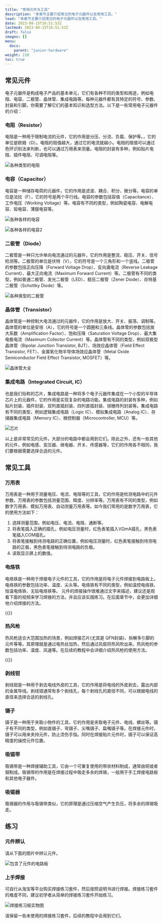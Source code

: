 ```yaml
---
title: "常用元件与工具"
description: "本章节主要介绍常见的电子元器件以及常用工具。"
lead: "本章节主要介绍常见的电子元器件以及常用工具。"
date: 2023-08-15T16:51:53Z
lastmod: 2023-08-15T16:51:53Z
draft: false
images: []
menu:
  docs:
    parent: "junior-hardware"
weight: 210
toc: true
---
```


## 常见元件

电子元器件是构成电子产品的基本单元，它们有各种不同的类型和用途，例如电阻、电容、二极管、晶体管、集成电路等。每种元器件都有其特定的符号、参数、封装和引脚，你需要了解它们的基本知识和选型方法。以下是一些常用电子元器件的介绍：

### 电阻（Resistor）

电阻是一种用于限制电流的元件，它的作用是分压、分流、负载、保护等。，它的单位是欧姆（Ω）。电阻的阻值越大，通过它的电流就越小。电阻的阻值可以通过色环识别法来判断，也可以通过万用表来测量。电阻的封装有多种，例如贴片电阻、插件电阻、可调电阻等。

![各种类型的电阻](resistor.png)

### 电容（Capacitor）

电容是一种储存电荷的元器件，它的作用是滤波、耦合、积分、微分等。电容的单位是法拉（F），它的符号是两个平行线。电容的参数包括容值（Capacitance）、工作电压（Working Voltage）等。电容有不同的类型，例如陶瓷电容、电解电容、钽电容、薄膜电容等。

![各种各样的电容](capacitor.png)

![各种各样的电容2](capacitor2.png)

### 二极管（Diode）

二极管是一种只允许单向电流通过的元器件，它的作用是整流、稳压、开关、信号检测等。二极管的单位是伏特（V），它的符号是一个三角形和一个竖线。二极管的参数包括正向压降（Forward Voltage Drop）、反向漏电流（Reverse Leakage Current）、最大正向电流（Maximum Forward Current）等。二极管有不同的类型，例如普通二极管、发光二极管（LED）、稳压二极管（Zener Diode）、肖特基二极管（Schottky Diode）等。

![各种类型的二极管](diode.png)


### 晶体管（Transistor）

晶体管是一种控制大电流通过的元器件，它的作用是放大、开关、振荡、调制等。晶体管的单位是安培（A），它的符号是一个圆圈和三条线。晶体管的参数包括放大系数（Amplification Factor）、饱和压降（Saturation Voltage Drop）、最大集电极电流（Maximum Collector Current）等。晶体管有不同的类型，例如双极型晶体管（Bipolar Junction Transistor, BJT）、场效应晶体管（Field Effect Transistor, FET）、金属氧化物半导体场效应晶体管（Metal Oxide Semiconductor Field Effect Transistor, MOSFET）等。

![晶体管大全](transistor.png)

### 集成电路（Integrated Circuit, IC）

也是我们俗称的芯片，集成电路是一种将多个电子元器件集成在一个小型的半导体芯片上的元器件，它的作用是实现复杂的电路功能。集成电路的封装有多种，例如贴片封装、插件封装、双列直插封装、四列直插封装、球栅阵列封装等。集成电路有不同的类型，例如逻辑集成电路（Logic IC）、模拟集成电路（Analog IC）、存储器集成电路（Memory IC）、微控制器（Microcontroller, MCU）等。

![芯片](ic.png)

以上是非常常见的元件，大部分的电路中都会用到它们。除此之外，还有一些其他的元件，例如电感、变压器、继电器、开关、传感器等，它们的作用各不相同，我们要根据需要选择合适的元件。

## 常见工具

### 万用表

万用表是一种用于测量电压、电流、电阻等的工具，它的作用是检测电路中的元件参数。万用表的参数包括测量范围、精度、分辨率等。万用表有不同的类型，例如数字万用表、模拟万用表、自动测量万用表等。如今我们常用的是数字万用表，它的使用方法如下：

1. 选择测量范围，例如电压、电流、电阻、通断等。
2. 将表笔插入正确的插孔，例如电压测量时，红色表笔插入VΩmA插孔，黑色表笔插入COM插孔。
3. 将表笔接触到待测电路的正确位置，例如电压测量时，红色表笔接触到待测电路的正极，黑色表笔接触到待测电路的负极。
3. 读取显示屏上的数值。

### 电烙铁

电烙铁是一种用于焊接电子元件的工具，它的作用是将电子元件焊接到电路板上。电烙铁的参数包括功率、温度、尖头等。电烙铁有不同的类型，例如温控电烙铁、恒温电烙铁、无铅电烙铁等。
元件的焊接操作很难通过文字来描述，建议还是观看下面的视频来学习焊接的方法，并且应该实践练习。在后面章节中，会更加详细地介绍焊接的方法。

{{<bilibili args="?aid=768414348&bvid=BV1qr4y1J7bW&cid=584634540&page=1" >}}

### 热风枪

热风枪适合大范围加热的场景，例如焊接芯片(尤其是 QFN封装)、拆解多引脚的元件等等。其原理就是通过电热丝加热，然后通过风扇将热风吹出来。热风枪的参数包括功率、温度、风速等。在后续的教程中会详细介绍热风枪的使用方法。

{{<bilibili args="?aid=689291698&bvid=BV13m4y1w7d7&cid=866737169&page=1" >}}

### 剥线钳

剥线钳是一种用于剥去电线外皮的工具，它的作用是将电线的外皮剥去，露出内部的金属导线。剥线钳通常有多个剥线孔，每个剥线孔的直径不同，可以根据电线的直径来选择合适的剥线孔。

### 镊子

镊子是一种用于夹取小物件的工具，它的作用是夹取电子元件、电线、螺丝等。镊子有不同的类型，例如直镊子、弯镊子、尖嘴镊子、扁嘴镊子等。在焊接元件时，镊子可以用来夹持元件，防止烫伤手指。同时在焊接贴片元件时，镊子可以保证高精度的操控元件位置。

### 吸锡带

吸锡带是一种焊接辅助工具，它由一个可重复使用的带状材料制成，通常由铜或者钢制成。吸锡带的作用是在焊接过程中吸走多余的焊锡，一般用于手工焊接电路板和其他电子器件。

### 吸锡器

吸锡器的作用与吸锡带类似，它的原理是通过压缩空气产生负压，将多余的焊锡吸走。

## 练习

### 元件辨认

请从下面的图片中辨认元件。

![包含了元件的电路板](pcb_1.png)

### 上手焊接

可自行从淘宝等平台购买焊接练习套件，然后按照说明书进行焊接。焊接练习套件的难度不同，建议初学者从简单的焊接练习套件开始练习。

![焊接练习板实物图](pcb_2.png)

请保留一些未使用的焊接练习套件，后续的教程中会用到它们。
